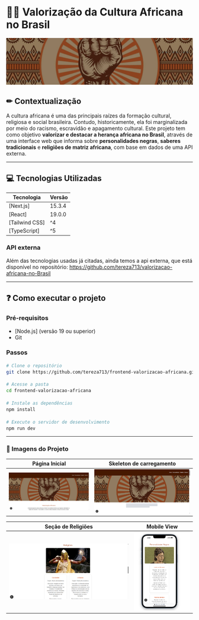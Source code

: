 # ✊🏿 Valorização da Cultura Africana no Brasil

![Capa do Projeto](./public/img/capa.png)

## ✏ Contextualização

A cultura africana é uma das principais raízes da formação cultural, religiosa e social brasileira. Contudo, historicamente, ela foi marginalizada por meio do racismo, escravidão e apagamento cultural. Este projeto tem como objetivo **valorizar e destacar a herança africana no Brasil**, através de uma interface web que informa sobre **personalidades negras**, **saberes tradicionais** e **religiões de matriz africana**, com base em dados de uma API externa.

---

## 💻 Tecnologias Utilizadas

| Tecnologia | Versão |
|------------|--------|
| [Next.js] | 15.3.4  |
| [React] | 19.0.0    |
| [Tailwind CSS] | ^4 |
| [TypeScript] | ^5   |

### API externa
Além das tecnologias usadas já citadas, ainda temos a api externa, que está disponível no repositório: https://github.com/tereza713/valorizacao-africana-no-Brasil

---
## ❓ Como executar o projeto
### Pré-requisitos

- [Node.js] (versão 19 ou superior)
- Git

### Passos

```bash
# Clone o repositório
git clone https://github.com/tereza713/frontend-valorizacao-africana.git

# Acesse a pasta
cd frontend-valorizacao-africana

# Instale as dependências
npm install

# Execute o servidor de desenvolvimento
npm run dev
```
---

### 📸 Imagens do Projeto

| Página Inicial | Skeleton de carregamento  |
|----------------|--------------------------|
| ![Home](./public/img/homePrint.png) | ![Skeleton](./public/img/skeletonPrint.png) |

| Seção de Religiões | Mobile View |
|---------------------|--------------|
| ![Religiões](./public/img/sectionReligionPrint.png) | ![Mobile](./public/img/mobileViewPrint.png) |

